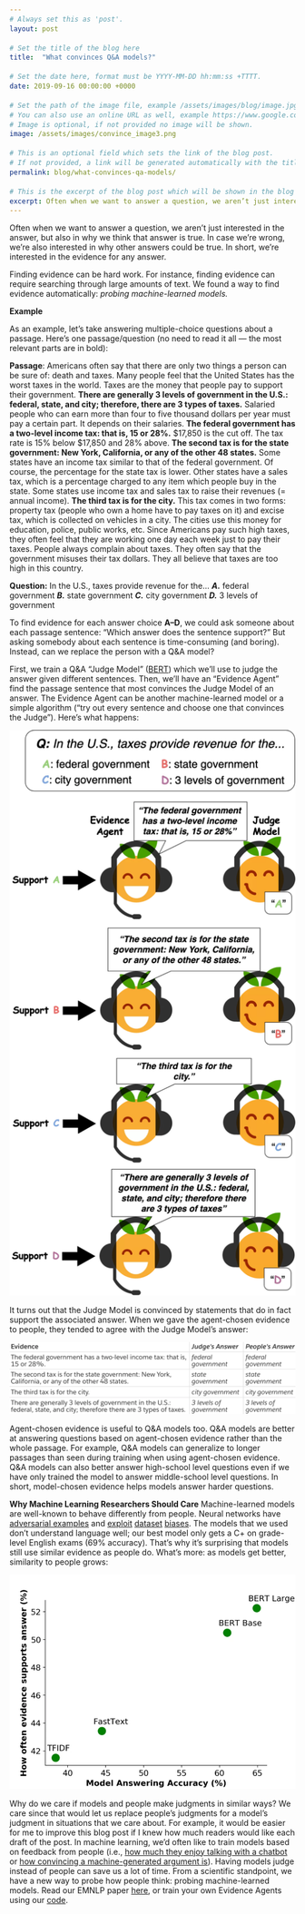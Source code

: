 ```yaml
---
# Always set this as 'post'.
layout: post

# Set the title of the blog here
title:  "What convinces Q&A models?"

# Set the date here, format must be YYYY-MM-DD hh:mm:ss +TTTT.
date: 2019-09-16 00:00:00 +0000

# Set the path of the image file, example /assets/images/blog/image.jpg
# You can also use an online URL as well, example https://www.google.com/image.jpg
# Image is optional, if not provided no image will be shown.
image: /assets/images/convince_image3.png

# This is an optional field which sets the link of the blog post.
# If not provided, a link will be generated automatically with the title of the blog post.
permalink: blog/what-convinces-qa-models/

# This is the excerpt of the blog post which will be shown in the blog listing page.
excerpt: Often when we want to answer a question, we aren’t just interested in the answer, but also in why we think that answer is true. In case we’re wrong, we’re also interested in why other answers could be true.  
---
```


<!-- Add the blog post here in markdown -->

Often when we want to answer a question, we aren’t just interested in the answer, but also in why we think that answer is true. In case we’re wrong, we’re also interested in why other answers could be true. In short, we’re interested in the evidence for any answer.

Finding evidence can be hard work. For instance, finding evidence can require searching through large amounts of text. We found a way to find evidence automatically: *probing machine-learned models.*

**Example**

As an example, let’s take answering multiple-choice questions about a passage. Here’s one passage/question (no need to read it all — the most relevant parts are in bold):

**Passage**: Americans often say that there are only two things a person can be sure of: death and taxes. Many people feel that the United States has the worst taxes in the world. Taxes are the money that people pay to support their government. **There are generally 3 levels of government in the U.S.: federal, state, and city; therefore, there are 3 types of taxes.** Salaried people who can earn more than four to five thousand dollars per year must pay a certain part. It depends on their salaries. **The federal government has a two-level income tax: that is, 15 or 28%.** $17,850 is the cut off. The tax rate is 15% below $17,850 and 28% above. **The second tax is for the state government: New York, California, or any of the other 48 states.** Some states have an income tax similar to that of the federal government. Of course, the percentage for the state tax is lower. Other states have a sales tax, which is a percentage charged to any item which people buy in the state. Some states use income tax and sales tax to raise their revenues (= annual income). **The third tax is for the city.** This tax comes in two forms: property tax (people who own a home have to pay taxes on it) and excise tax, which is collected on vehicles in a city. The cities use this money for education, police, public works, etc. Since Americans pay such high taxes, they often feel that they are working one day each week just to pay their taxes. People always complain about taxes. They often say that the government misuses their tax dollars. They all believe that taxes are too high in this country.

**Question:** In the U.S., taxes provide revenue for the...
***A.*** federal government
***B.*** state government
***C.*** city government
***D.*** 3 levels of government

To find evidence for each answer choice **A–D**, we could ask someone about each passage sentence: “Which answer does the sentence support?” But asking somebody about each sentence is time-consuming (and boring). Instead, can we replace the person with a Q&A model?

First, we train a Q&A “Judge Model” ([BERT](https://arxiv.org/abs/1810.04805)) which we’ll use to judge the answer given different sentences. Then, we’ll have an “Evidence Agent” find the passage sentence that most convinces the Judge Model of an answer. The Evidence Agent can be another machine-learned model or a simple algorithm (“try out every sentence and choose one that convinces the Judge”). Here’s what happens:


![Inverse Scaling Prize Ideas](/assets/images/convince_image1.png)

It turns out that the Judge Model is convinced by statements that do in fact support the associated answer. When we gave the agent-chosen evidence to people, they tended to agree with the Judge Model’s answer:

![Inverse Scaling Prize Ideas](/assets/images/convince_image2.png)

Agent-chosen evidence is useful to Q&A models too. Q&A models are better at answering questions based on agent-chosen evidence rather than the whole passage. For example, Q&A models can generalize to longer passages than seen during training when using agent-chosen evidence. Q&A models can also better answer high-school level questions even if we have only trained the model to answer middle-school level questions. In short, model-chosen evidence helps models answer harder questions.

**Why Machine Learning Researchers Should Care**
Machine-learned models are well-known to behave differently from people. Neural networks have [adversarial examples](https://arxiv.org/abs/1312.6199) and [exploit](https://arxiv.org/abs/1707.07328) [dataset](https://arxiv.org/abs/1803.02324) [biases](https://arxiv.org/abs/1811.12231). The models that we used don’t understand language well; our best model only gets a C+ on grade-level English exams (69% accuracy). That’s why it’s surprising that models still use similar evidence as people do. What’s more: as models get better, similarity to people grows:

![Inverse Scaling Prize Ideas](/assets/images/convince_image3.png)

Why do we care if models and people make judgments in similar ways? We care since that would let us replace people’s judgments for a model’s judgment in situations that we care about. For example, it would be easier for me to improve this blog post if I knew how much readers would like each draft of the post. In machine learning, we’d often like to train models based on feedback from people (i.e., [how much they enjoy talking with a chatbot](https://arxiv.org/abs/1901.05415) or [how convincing a machine-generated argument is](https://openai.com/blog/debate/)). Having models judge instead of people can save us a lot of time.
From a scientific standpoint, we have a new way to probe how people think: probing machine-learned models.
Read our EMNLP paper [here](https://arxiv.org/abs/1909.05863), or train your own Evidence Agents using our [code](https://github.com/ethanjperez/convince).
